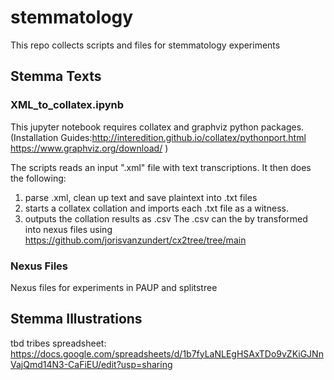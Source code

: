 # stemmatology
This repo collects scripts and files for stemmatology experiments
## Stemma Texts
### XML_to_collatex.ipynb
This jupyter notebook requires collatex and graphviz python packages. (Installation Guides:http://interedition.github.io/collatex/pythonport.html  https://www.graphviz.org/download/ )

The scripts reads an input ".xml" file with text transcriptions.
It then does the following:
1. parse .xml, clean up text and save plaintext into .txt files
2. starts a collatex collation and imports each .txt file as a witness.
3. outputs the collation results as .csv
The .csv can the by transformed into nexus files using https://github.com/jorisvanzundert/cx2tree/tree/main

### Nexus Files
Nexus files for experiments in PAUP and splitstree


## Stemma Illustrations
tbd
tribes spreadsheet: https://docs.google.com/spreadsheets/d/1b7fyLaNLEgHSAxTDo9vZKiGJNnVajQmd14N3-CaFiEU/edit?usp=sharing
